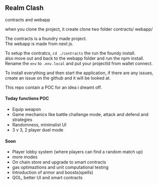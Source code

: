 ## Realm Clash

contracts and webapp

when you clone the project, it create clone two folder
contracts/
webapp/

The contracts is a foundry made project.  
The webapp is made from next js.

To setup the contratcs, `cd ./contracts` the run the foundy install.  
also move out and back to the webapp folder and run the npm install. Rename the `env` to `.env.local` and put your projectId from wallet connect.

To install everything and then start the application, if there are any issues, create an issue on the github and it will be looked at.

This repo contain a POC for an idea i dreamt off.

#### Today functions POC

- Equip weapon
- Game mechanics like battle challenge mode, attack and defend and strategies
- Randomness, minimalist UI
- 3 v 3, 2 player duel mode

#### Soon

- Player lobby system (where players can find a random match up)
- more modes
- On chain store and upgrade to smart contracts
- gas optimaztions and unit computational testing
- Introduction of armor and boosts(spells)
- QOL, better UI and smart contracts
